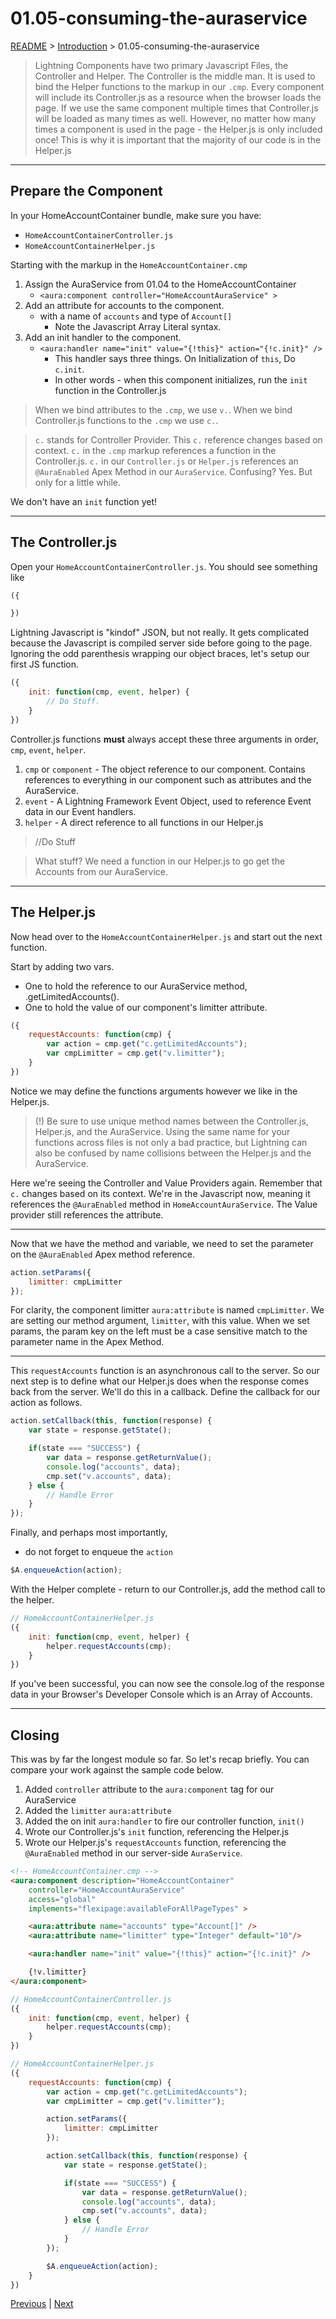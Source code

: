 # 01.05-consuming-the-auraservice

[README](../../../README.md) > [Introduction](../../introduction.md) > 01.05-consuming-the-auraservice

> Lightning Components have two primary Javascript Files, the Controller and Helper. The Controller is the middle man. It is used to bind the Helper functions to the markup in our `.cmp`. Every component will include its Controller.js as a resource when the browser loads the page. If we use the same component multiple times that Controller.js will be loaded as many times as well. However, no matter how many times a component is used in the page - the Helper.js is only included once! This is why it is important that the majority of our code is in the Helper.js

---
## Prepare the Component

In your HomeAccountContainer bundle, make sure you have:

 * `HomeAccountContainerController.js`
 * `HomeAccountContainerHelper.js`

Starting with the markup in the `HomeAccountContainer.cmp`

 1. Assign the AuraService from 01.04 to the HomeAccountContainer
	* `<aura:component controller="HomeAccountAuraService" >`
 2. Add an attribute for accounts to the component.
	* with a name of `accounts` and type of `Account[]`
		* Note the Javascript Array Literal syntax.
 3. Add an init handler to the component.
	* `<aura:handler name="init" value="{!this}" action="{!c.init}" />`
		* This handler says three things. On Initialization of `this`, Do `c.init`.
		* In other words - when this component initializes, run the `init` function in the Controller.js

> When we bind attributes to the `.cmp`, we use `v.`. When we bind Controller.js functions to the `.cmp` we use `c.`.

> `c.` stands for Controller Provider. This `c.` reference changes based on context.
> `c.` in the `.cmp` markup references a function in the Controller.js.
> `c.` in our `Controller.js` or `Helper.js` references an `@AuraEnabled` Apex Method in our `AuraService`.
> Confusing? Yes. But only for a little while.

We don't have an `init` function yet!

---
## The Controller.js

Open your `HomeAccountContainerController.js`. You should see something like

```Javascript
({

})
```

Lightning Javascript is "kindof" JSON, but not really. It gets complicated because the Javascript is compiled server side before going to the page. Ignoring the odd parenthesis wrapping our object braces, let's setup our first JS function.

```javascript
({
	init: function(cmp, event, helper) {
		// Do Stuff.
	}
})
```

Controller.js functions **must** always accept these three arguments in order, `cmp`, `event`, `helper`.

 1. `cmp` or `component` - The object reference to our component. Contains references to everything in our component such as attributes and the AuraService.
 2. `event` - A Lightning Framework Event Object, used to reference Event data in our Event handlers.
 3. `helper` - A direct reference to all functions in our Helper.js

> //Do Stuff

> What stuff? We need a function in our Helper.js to go get the Accounts from our AuraService.

---
## The Helper.js

Now head over to the `HomeAccountContainerHelper.js` and start out the next function.

Start by adding two vars.

 * One to hold the reference to our AuraService method, .getLimitedAccounts().
 * One to hold the value of our component's limitter attribute.

```javascript
({
	requestAccounts: function(cmp) {
		var action = cmp.get("c.getLimitedAccounts");
		var cmpLimitter = cmp.get("v.limitter");
	}
})
```

Notice we may define the functions arguments however we like in the Helper.js.

> (!) Be sure to use unique method names between the Controller.js, Helper.js, and the AuraService. Using the same name for your functions across files is not only a bad practice, but Lightning can also be confused by name collisions between the Helper.js and the AuraService.

Here we're seeing the Controller and Value Providers again. Remember that `c.` changes based on its context. We're in the Javascript now, meaning it references the `@AuraEnabled` method in `HomeAccountAuraService`. The Value provider still references the attribute.

---

Now that we have the method and variable, we need to set the parameter on the `@AuraEnabled` Apex method reference.

```Javascript
action.setParams({
	limitter: cmpLimitter
});
```

For clarity, the component limitter `aura:attribute` is named `cmpLimitter`. We are setting our method argument, `limitter`, with this value. When we set params, the param key on the left must be a case sensitive match to the parameter name in the Apex Method.

---

This `requestAccounts` function is an asynchronous call to the server. So our next step is to define what our Helper.js does when the response comes back from the server. We'll do this in a callback. Define the callback for our action as follows.

```Javascript
action.setCallback(this, function(response) {
	var state = response.getState();

	if(state === "SUCCESS") {
		var data = response.getReturnValue();
		console.log("accounts", data);
		cmp.set("v.accounts", data);
	} else {
		// Handle Error
	}
});
```

Finally, and perhaps most importantly,

 * do not forget to enqueue the `action`

```javascript
$A.enqueueAction(action);
```

With the Helper complete - return to our Controller.js, add the method call to the helper.

```javascript
// HomeAccountContainerHelper.js
({
	init: function(cmp, event, helper) {
		helper.requestAccounts(cmp);
	}
})
```

If you've been successful, you can now see the console.log of the response data in your Browser's Developer Console which is an Array of Accounts.

---
## Closing

This was by far the longest module so far. So let's recap briefly. You can compare your work against the sample code below.

 1. Added `controller` attribute to the `aura:component` tag for our AuraService
 2. Added the `limitter` `aura:attribute`
 3. Added the on init `aura:handler` to fire our controller function, `init()`
 4. Wrote our Controller.js's `init` function, referencing the Helper.js
 5. Wrote our Helper.js's `requestAccounts` function, referencing the `@AuraEnabled` method in our server-side `AuraService`.


```html
<!-- HomeAccountContainer.cmp -->
<aura:component description="HomeAccountContainer"
	controller="HomeAccountAuraService"
	access="global"
	implements="flexipage:availableForAllPageTypes" >

	<aura:attribute name="accounts" type="Account[]" />
	<aura:attribute name="limitter" type="Integer" default="10"/>

	<aura:handler name="init" value="{!this}" action="{!c.init}" />

	{!v.limitter}
</aura:component>
```
```javascript
// HomeAccountContainerController.js
({
	init: function(cmp, event, helper) {
		helper.requestAccounts(cmp);
	}
})
```
```javascript
// HomeAccountContainerHelper.js
({
	requestAccounts: function(cmp) {
		var action = cmp.get("c.getLimitedAccounts");
		var cmpLimitter = cmp.get("v.limitter");

		action.setParams({
			limitter: cmpLimitter
		});

		action.setCallback(this, function(response) {
			var state = response.getState();

			if(state === "SUCCESS") {
				var data = response.getReturnValue();
				console.log("accounts", data);
				cmp.set("v.accounts", data);
			} else {
				// Handle Error
			}
		});

		$A.enqueueAction(action);
	}
})
```

[Previous](01.04-auraservice.md) | [Next](01.06-composing-components.md)
